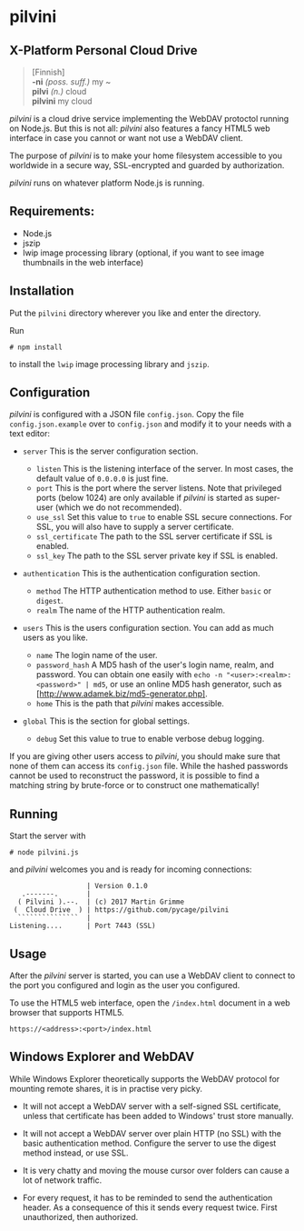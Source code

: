 # pilvini
## X-Platform Personal Cloud Drive

> [Finnish]<br>
> **-ni** *(poss. suff.)* my ~<br>
> **pilvi** *(n.)* cloud<br>
> **pilvini** my cloud

*pilvini* is a cloud drive service implementing the WebDAV protoctol running on
Node.js. But this is not all: *pilvini* also features a fancy HTML5 web
interface in case you cannot or want not use a WebDAV client.

The purpose of *pilvini* is to make your home filesystem accessible to you worldwide
in a secure way, SSL-encrypted and guarded by authorization.

*pilvini* runs on whatever platform Node.js is running.

## Requirements:

 * Node.js
 * jszip
 * lwip image processing library (optional, if you want to see image thumbnails in the web interface)

## Installation

Put the `pilvini` directory wherever you like and enter the directory.

Run

```
# npm install
```

to install the `lwip` image processing library and `jszip`.

## Configuration

*pilvini* is configured with a JSON file `config.json`. Copy the file
`config.json.example` over to `config.json` and modify it to your needs with a
text editor:

 * `server` This is the server configuration section.
   * `listen` This is the listening interface of the server. In most cases, the
     default value of `0.0.0.0` is just fine.
   * `port` This is the port where the server listens. Note that privileged
     ports (below 1024) are only available if *pilvini* is started as super-user
     (which we do not recommended).
   * `use_ssl` Set this value to `true` to enable SSL secure connections.
     For SSL, you will also have to supply a server certificate.
   * `ssl_certificate` The path to the SSL server certificate if SSL is enabled.
   * `ssl_key` The path to the SSL server private key if SSL is enabled.

 * `authentication` This is the authentication configuration section.
   * `method` The HTTP authentication method to use. Either `basic` or `digest`.
   * `realm` The name of the HTTP authentication realm.

 * `users` This is the users configuration section. You can add as much users
   as you like.
   * `name` The login name of the user.
   * `password_hash` A MD5 hash of the user's login name, realm, and password.
     You can obtain one easily with `echo -n "<user>:<realm>:<password>" | md5`,
     or use an online MD5 hash generator, such as
     [http://www.adamek.biz/md5-generator.php].
   * `home` This is the path that *pilvini* makes accessible.

 * `global` This is the section for global settings.
   * `debug` Set this value to true to enable verbose debug logging.

If you are giving other users access to *pilvini*, you should make sure that
none of them can access its `config.json` file. While the hashed passwords
cannot be used to reconstruct the password, it is possible to find a matching
string by brute-force or to construct one mathematically!

## Running

Start the server with
```
# node pilvini.js
```
and *pilvini* welcomes you and is ready for incoming connections:
```
                   | Version 0.1.0
   .-------.       |
  ( Pilvini ).--.  | (c) 2017 Martin Grimme
 (  Cloud Drive  ) | https://github.com/pycage/pilvini
  ```````````````  |
Listening....      | Port 7443 (SSL)
```

## Usage

After the *pilvini* server is started, you can use a WebDAV client to connect
to the port you configured and login as the user you configured.

To use the HTML5 web interface, open the `/index.html` document in a web browser
that supports HTML5.
```
https://<address>:<port>/index.html
```

## Windows Explorer and WebDAV

While Windows Explorer theoretically supports the WebDAV protocol for mounting
remote shares, it is in practise very picky.

 * It will not accept a WebDAV server with a self-signed SSL certificate,
   unless that certificate has been added to Windows' trust store manually.

 * It will not accept a WebDAV server over plain HTTP (no SSL) with the basic
   authentication method. Configure the server to use the digest method instead,
   or use SSL.

 * It is very chatty and moving the mouse cursor over folders can cause a lot of
   network traffic.

 * For every request, it has to be reminded to send the authentication header.
   As a consequence of this it sends every request twice. First unauthorized,
   then authorized.
